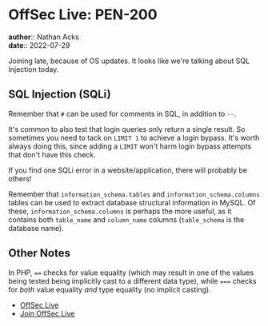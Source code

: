 # OffSec Live: PEN-200

**author**:: Nathan Acks  
**date**:: 2022-07-29

Joining late, because of OS updates. It looks like we're talking about SQL Injection today.

## SQL Injection (SQLi)

Remember that `#` can be used for comments in SQL, in addition to `--`.

It's common to also test that login queries only return a single result. So sometimes you need to tack on `LIMIT 1` to achieve a login bypass. It's worth always doing this, since adding a `LIMIT` won't harm login bypass attempts that don't have this check.

If you find one SQLi error in a website/application, there will probably be others!

Remember that `information_schema.tables` and `information_schema.columns` tables can be used to extract database structural information in MySQL. Of these, `information_schema.columns` is perhaps the more useful, as it contains both `table_name` and `column_name` columns (`table_schema` is the database name).

## Other Notes

In PHP, `==` checks for value equality (which may result in one of the values being tested being implicitly cast to a different data type), while `===` checks for *both* value equality *and* type equality (no implicit casting).

* [OffSec Live](https://www.offensive-security.com/offsec/offsec-live/)
* [Join OffSec Live](https://learn.offensive-security.com/offsec-live-webinars)
